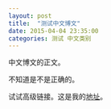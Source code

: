 ```yaml
---
layout: post
title:  "测试中文博文"
date: 2015-04-04 23:35:00
categories: 测试 中文类别
---
```

中文博文的正文。

不知道是不是正确的。

试试高级链接。这是我的[地址][readonlyfile]。

[readonlyfile]: "memeda.github.io"
